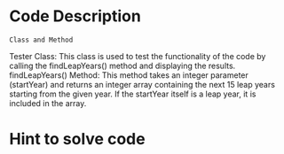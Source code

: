 # Code Description
    Class and Method
Tester Class: This class is used to test the functionality of the code by calling the findLeapYears() method and displaying the results.
findLeapYears() Method: This method takes an integer parameter (startYear) and returns an integer array containing the next 15 leap years starting from the given year. If the startYear itself is a leap year, it is included in the array.


# Hint to solve code
